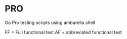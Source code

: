 PRO
===

Go Pro testing scripts using ambarella shell

FF = Full functional test
AF = abbreviated functional test
